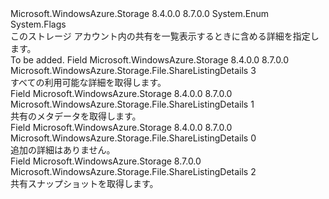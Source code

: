 <Type Name="ShareListingDetails" FullName="Microsoft.WindowsAzure.Storage.File.ShareListingDetails">
  <TypeSignature Language="C#" Value="public enum ShareListingDetails" />
  <TypeSignature Language="ILAsm" Value=".class public auto ansi sealed ShareListingDetails extends System.Enum" />
  <TypeSignature Language="DocId" Value="T:Microsoft.WindowsAzure.Storage.File.ShareListingDetails" />
  <TypeSignature Language="VB.NET" Value="Public Enum ShareListingDetails" />
  <TypeSignature Language="F#" Value="type ShareListingDetails = " />
  <AssemblyInfo>
    <AssemblyName>Microsoft.WindowsAzure.Storage</AssemblyName>
    <AssemblyVersion>8.4.0.0</AssemblyVersion>
    <AssemblyVersion>8.7.0.0</AssemblyVersion>
  </AssemblyInfo>
  <Base>
    <BaseTypeName>System.Enum</BaseTypeName>
  </Base>
  <Attributes>
    <Attribute>
      <AttributeName>System.Flags</AttributeName>
    </Attribute>
  </Attributes>
  <Docs>
    <summary>
            このストレージ アカウント内の共有を一覧表示するときに含める詳細を指定します。
            </summary>
    <remarks>To be added.</remarks>
  </Docs>
  <Members>
    <Member MemberName="All">
      <MemberSignature Language="C#" Value="All" />
      <MemberSignature Language="ILAsm" Value=".field public static literal valuetype Microsoft.WindowsAzure.Storage.File.ShareListingDetails All = int32(3)" />
      <MemberSignature Language="DocId" Value="F:Microsoft.WindowsAzure.Storage.File.ShareListingDetails.All" />
      <MemberSignature Language="VB.NET" Value="All" />
      <MemberSignature Language="F#" Value="All = 3" Usage="Microsoft.WindowsAzure.Storage.File.ShareListingDetails.All" />
      <MemberType>Field</MemberType>
      <AssemblyInfo>
        <AssemblyName>Microsoft.WindowsAzure.Storage</AssemblyName>
        <AssemblyVersion>8.4.0.0</AssemblyVersion>
        <AssemblyVersion>8.7.0.0</AssemblyVersion>
      </AssemblyInfo>
      <ReturnValue>
        <ReturnType>Microsoft.WindowsAzure.Storage.File.ShareListingDetails</ReturnType>
      </ReturnValue>
      <MemberValue>3</MemberValue>
      <Docs>
        <summary>
            すべての利用可能な詳細を取得します。
            </summary>
      </Docs>
    </Member>
    <Member MemberName="Metadata">
      <MemberSignature Language="C#" Value="Metadata" />
      <MemberSignature Language="ILAsm" Value=".field public static literal valuetype Microsoft.WindowsAzure.Storage.File.ShareListingDetails Metadata = int32(1)" />
      <MemberSignature Language="DocId" Value="F:Microsoft.WindowsAzure.Storage.File.ShareListingDetails.Metadata" />
      <MemberSignature Language="VB.NET" Value="Metadata" />
      <MemberSignature Language="F#" Value="Metadata = 1" Usage="Microsoft.WindowsAzure.Storage.File.ShareListingDetails.Metadata" />
      <MemberType>Field</MemberType>
      <AssemblyInfo>
        <AssemblyName>Microsoft.WindowsAzure.Storage</AssemblyName>
        <AssemblyVersion>8.4.0.0</AssemblyVersion>
        <AssemblyVersion>8.7.0.0</AssemblyVersion>
      </AssemblyInfo>
      <ReturnValue>
        <ReturnType>Microsoft.WindowsAzure.Storage.File.ShareListingDetails</ReturnType>
      </ReturnValue>
      <MemberValue>1</MemberValue>
      <Docs>
        <summary>
            共有のメタデータを取得します。
            </summary>
      </Docs>
    </Member>
    <Member MemberName="None">
      <MemberSignature Language="C#" Value="None" />
      <MemberSignature Language="ILAsm" Value=".field public static literal valuetype Microsoft.WindowsAzure.Storage.File.ShareListingDetails None = int32(0)" />
      <MemberSignature Language="DocId" Value="F:Microsoft.WindowsAzure.Storage.File.ShareListingDetails.None" />
      <MemberSignature Language="VB.NET" Value="None" />
      <MemberSignature Language="F#" Value="None = 0" Usage="Microsoft.WindowsAzure.Storage.File.ShareListingDetails.None" />
      <MemberType>Field</MemberType>
      <AssemblyInfo>
        <AssemblyName>Microsoft.WindowsAzure.Storage</AssemblyName>
        <AssemblyVersion>8.4.0.0</AssemblyVersion>
        <AssemblyVersion>8.7.0.0</AssemblyVersion>
      </AssemblyInfo>
      <ReturnValue>
        <ReturnType>Microsoft.WindowsAzure.Storage.File.ShareListingDetails</ReturnType>
      </ReturnValue>
      <MemberValue>0</MemberValue>
      <Docs>
        <summary>
            追加の詳細はありません。
            </summary>
      </Docs>
    </Member>
    <Member MemberName="Snapshots">
      <MemberSignature Language="C#" Value="Snapshots" />
      <MemberSignature Language="ILAsm" Value=".field public static literal valuetype Microsoft.WindowsAzure.Storage.File.ShareListingDetails Snapshots = int32(2)" />
      <MemberSignature Language="DocId" Value="F:Microsoft.WindowsAzure.Storage.File.ShareListingDetails.Snapshots" />
      <MemberSignature Language="VB.NET" Value="Snapshots" />
      <MemberSignature Language="F#" Value="Snapshots = 2" Usage="Microsoft.WindowsAzure.Storage.File.ShareListingDetails.Snapshots" />
      <MemberType>Field</MemberType>
      <AssemblyInfo>
        <AssemblyName>Microsoft.WindowsAzure.Storage</AssemblyName>
        <AssemblyVersion>8.7.0.0</AssemblyVersion>
      </AssemblyInfo>
      <ReturnValue>
        <ReturnType>Microsoft.WindowsAzure.Storage.File.ShareListingDetails</ReturnType>
      </ReturnValue>
      <MemberValue>2</MemberValue>
      <Docs>
        <summary>
            共有スナップショットを取得します。
            </summary>
      </Docs>
    </Member>
  </Members>
</Type>